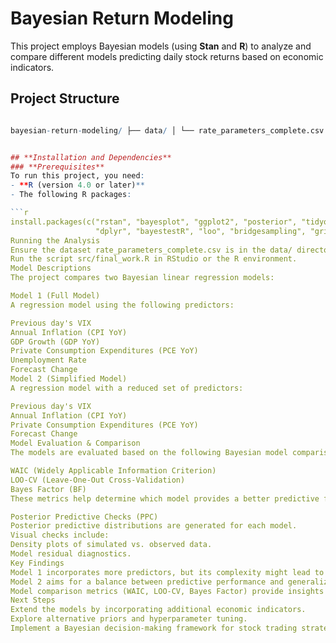 # **Bayesian Return Modeling**

This project employs Bayesian models (using **Stan** and **R**) to analyze and compare different models predicting daily stock returns based on economic indicators.

## **Project Structure**

```r

bayesian-return-modeling/ ├── data/ │ └── rate_parameters_complete.csv # Input data file ├── models/ │ ├── model_1.stan # First Bayesian model │ ├── model_2.stan # Second Bayesian model │ └── prior_model.stan # Prior predictive model ├── src/ │ └── final_work.R # R script for running the models ├── results/ │ ├── figures/ # Output plots and visualizations │ └── tables/ # Summary tables ├── README.md └── .gitignore


## **Installation and Dependencies**
### **Prerequisites**
To run this project, you need:
- **R (version 4.0 or later)**
- The following R packages:

```r
install.packages(c("rstan", "bayesplot", "ggplot2", "posterior", "tidyquant", 
                   "dplyr", "bayestestR", "loo", "bridgesampling", "gridExtra"))
Running the Analysis
Ensure the dataset rate_parameters_complete.csv is in the data/ directory.
Run the script src/final_work.R in RStudio or the R environment.
Model Descriptions
The project compares two Bayesian linear regression models:

Model 1 (Full Model)
A regression model using the following predictors:

Previous day's VIX
Annual Inflation (CPI YoY)
GDP Growth (GDP YoY)
Private Consumption Expenditures (PCE YoY)
Unemployment Rate
Forecast Change
Model 2 (Simplified Model)
A regression model with a reduced set of predictors:

Previous day's VIX
Annual Inflation (CPI YoY)
Private Consumption Expenditures (PCE YoY)
Forecast Change
Model Evaluation & Comparison
The models are evaluated based on the following Bayesian model comparison metrics:

WAIC (Widely Applicable Information Criterion)
LOO-CV (Leave-One-Out Cross-Validation)
Bayes Factor (BF)
These metrics help determine which model provides a better predictive fit.

Posterior Predictive Checks (PPC)
Posterior predictive distributions are generated for each model.
Visual checks include:
Density plots of simulated vs. observed data.
Model residual diagnostics.
Key Findings
Model 1 incorporates more predictors, but its complexity might lead to overfitting.
Model 2 aims for a balance between predictive performance and generalization.
Model comparison metrics (WAIC, LOO-CV, Bayes Factor) provide insights into which model is preferable.
Next Steps
Extend the models by incorporating additional economic indicators.
Explore alternative priors and hyperparameter tuning.
Implement a Bayesian decision-making framework for stock trading strategies.
